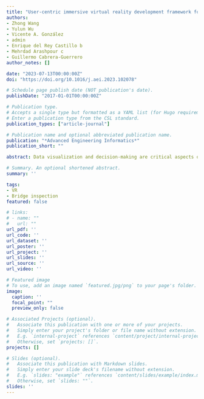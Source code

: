 ```yaml
---
title: "User-centric immersive virtual reality development framework for data visualization and decision-making in infrastructure remote inspections"
authors:
- Zhong Wang
- Yulun Wu
- Vicente A. González
- admin
- Enrique del Rey Castillo b
- Mehrdad Arashpour c
- Guillermo Cabrera-Guerrero 
author_notes: []

date: "2023-07-13T00:00:00Z"
doi: "https://doi.org/10.1016/j.aei.2023.102078"

# Schedule page publish date (NOT publication's date).
publishDate: "2017-01-01T00:00:00Z"

# Publication type.
# Accepts a single type but formatted as a YAML list (for Hugo requirements).
# Enter a publication type from the CSL standard.
publication_types: ["article-journal"]

# Publication name and optional abbreviated publication name.
publication: "*Advanced Engineering Informatics*"
publication_short: ""

abstract: Data visualization and decision-making are critical aspects of infrastructure inspections. Numerous research efforts have been made to develop practical remote inspection systems that overcome the limitations of conventional inspection methods. Although the integration of Immersive Virtual Reality (IVR) into remote inspection is currently being addressed, most IVR frameworks have focused on data accuracy and there has been a lack of research on developing human-centered IVR frameworks through usability evaluation. This paper addresses this limitation by proposing a new IVR development framework utilizing agile User Experience (UX) design techniques, which can be implemented in remote infrastructure inspections for data visualization and decision-making. Usability tests were conducted through a case study with 22 participants, using an IVR prototype developed in accordance with this framework. Following its implementation, the framework demonstrated its ability to identify damage via remote bridge inspection and achieved acceptable usability. Future research can build on the framework for semantic enrichment tasks.

# Summary. An optional shortened abstract.
summary: ''

tags:
- VR
- Bridge inspection
featured: false

# links:
# - name: ""
#   url: ""
url_pdf: ''
url_code: ''
url_dataset: ''
url_poster: ''
url_project: ''
url_slides: ''
url_source: ''
url_video: ''

# Featured image
# To use, add an image named `featured.jpg/png` to your page's folder. 
image:
  caption: ''
  focal_point: ""
  preview_only: false

# Associated Projects (optional).
#   Associate this publication with one or more of your projects.
#   Simply enter your project's folder or file name without extension.
#   E.g. `internal-project` references `content/project/internal-project/index.md`.
#   Otherwise, set `projects: []`.
projects: []

# Slides (optional).
#   Associate this publication with Markdown slides.
#   Simply enter your slide deck's filename without extension.
#   E.g. `slides: "example"` references `content/slides/example/index.md`.
#   Otherwise, set `slides: ""`.
slides: ''
---
```


